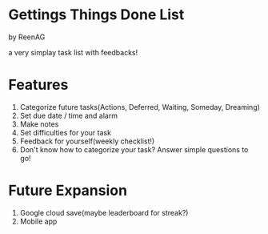 
# Gettings Things Done List 
by ReenAG

a very simplay task list with feedbacks!

# Features
1. Categorize future tasks(Actions, Deferred, Waiting, Someday, Dreaming)
2. Set due date / time and alarm
3. Make notes
4. Set difficulties for your task
5. Feedback for yourself(weekly checklist!)
6. Don't know how to categorize your task? Answer simple questions to go!

# Future Expansion
1. Google cloud save(maybe leaderboard for streak?)
2. Mobile app 